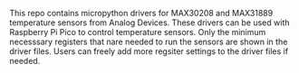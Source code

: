 This repo contains micropython drivers for MAX30208 and MAX31889 temperature sensors from Analog Devices. These drivers can be used with Raspberry Pi Pico to control temperature sensors. Only the minimum necesssary registers that nare needed to run the sensors are shown in the driver files. Users can freely add more regsiter settings to the driver files if needed.

